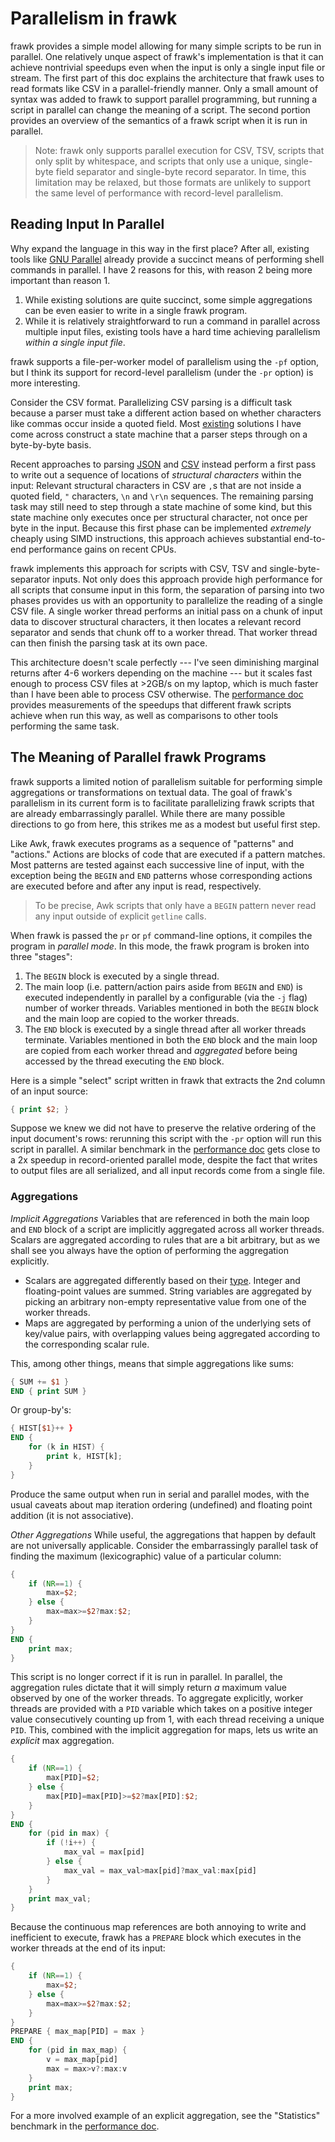 # Parallelism in frawk

frawk provides a simple model allowing for many simple scripts to be run in
parallel. One relatively unque aspect of frawk's implementation is that it can achieve
nontrivial speedups even when the input is only a single input file or stream.
The first part of this doc explains the architecture that frawk uses to read
formats like CSV in a parallel-friendly manner. Only a small amount of syntax
was added to frawk to support parallel programming, but running a script in
parallel can change the meaning of a script. The second portion provides an
overview of the semantics of a frawk script when it is run in parallel.

> Note: frawk only supports parallel execution for CSV, TSV, scripts that only
> split by whitespace, and scripts that only use a unique, single-byte field
> separator and single-byte record separator. In time, this limitation may be
> relaxed, but those formats are unlikely to support the same level of
> performance with record-level parallelism.

## Reading Input In Parallel

Why expand the language in this way in the first place? After all, existing
tools like [GNU Parallel](https://www.gnu.org/software/parallel/) already
provide a succinct means of performing shell commands in parallel. I have 2
reasons for this, with reason 2 being more important than reason 1.

1. While existing solutions are quite succinct, some simple aggregations can be
   even easier to write in a single frawk program.
2. While it is relatively straightforward to run a command in parallel across
   multiple input files, existing tools have a hard time achieving parallelism
   _within a single input file_.

frawk supports a file-per-worker model of parallelism using the `-pf` option,
but I think its support for record-level parallelism (under the `-pr` option) is
more interesting.

Consider the CSV format. Parallelizing CSV parsing is a difficult task because a
parser must take a different action based on whether characters like commas
occur inside a quoted field. Most
[existing](https://github.com/BurntSushi/rust-csv/blob/master/csv-core/src/reader.rs)
solutions I have come across construct a state machine that a parser steps
through on a byte-by-byte basis.

Recent approaches to parsing [JSON](https://arxiv.org/abs/1902.08318) and
[CSV](https://github.com/geofflangdale/simdcsv) instead perform a first pass to
write out a sequence of locations of _structural characters_ within the input:
Relevant structural characters in CSV are `,`s that are not inside a quoted
field, `"` characters, `\n` and `\r\n` sequences. The remaining parsing task may
still need to step through a state machine of some kind, but this state machine
only executes once per structural character, not once per byte in the input.
Because this first phase can be implemented _extremely_ cheaply using SIMD
instructions, this approach achieves substantial end-to-end performance gains on
recent CPUs.

frawk implements this approach for scripts with CSV, TSV and
single-byte-separator inputs. Not only does this approach provide high
performance for all scripts that consume input in this form, the separation of
parsing into two phases provides us with an opportunity to parallelize the reading
of a single CSV file. A single worker thread performs an initial pass on a chunk
of input data to discover structural characters, it then locates a relevant
record separator and sends that chunk off to a worker thread. That worker thread
can then finish the parsing task at its own pace.

This architecture doesn't scale perfectly --- I've seen diminishing marginal
returns after 4-6 workers depending on the machine --- but it scales fast enough
to process CSV files at >2GB/s on my laptop, which is much faster than I have
been able to process CSV otherwise. The [performance
doc](https://github.com/ezrosent/frawk/blob/master/info/performance.md) provides
measurements of the speedups that different frawk scripts achieve when run this
way, as well as comparisons to other tools performing the same task.

## The Meaning of Parallel frawk Programs

frawk supports a limited notion of parallelism suitable for performing simple
aggregations or transformations on textual data. The goal of frawk's parallelism
in its current form is to facilitate parallelizing frawk scripts that are
already embarrassingly parallel. While there are many possible directions to
go from here, this strikes me as a modest but useful first step.

Like Awk, frawk executes programs as a sequence of "patterns" and "actions."
Actions are blocks of code that are executed if a pattern matches. Most patterns
are tested against each successive line of input, with the exception being
the `BEGIN` and `END` patterns whose corresponding actions are executed before
and after any input is read, respectively.

> To be precise, Awk scripts that only have a `BEGIN` pattern never read any
> input outside of explicit `getline` calls.

When frawk is passed the `pr` or `pf` command-line options, it compiles the program
in _parallel mode_. In this mode, the frawk program is broken into three "stages":

1. The `BEGIN` block is executed by a single thread.
2. The main loop (i.e. pattern/action pairs aside from `BEGIN` and `END`) is
   executed independently in parallel by a configurable (via the `-j` flag) 
   number of worker
   threads. Variables mentioned in both the `BEGIN` block and the main loop are
   copied to the worker threads.
3. The `END` block is executed by a single thread after all worker threads
   terminate. Variables mentioned in both the `END` block and the main loop are
   copied from each worker thread and _aggregated_ before being accessed by the
   thread executing the `END` block.

Here is a simple "select" script written in frawk that extracts the 2nd column
of an input source:
```awk
{ print $2; }
```

Suppose we knew we did not have to preserve the relative ordering of the input
document's rows: rerunning this script with the `-pr` option will run this
script in parallel. A similar benchmark in the [performance
doc](https://github.com/ezrosent/frawk/blob/master/info/performance.md) gets
close to a 2x speedup in record-oriented parallel mode, despite the fact that
writes to output files are all serialized, and all input records come from a
single file.

### Aggregations

_Implicit Aggregations_ Variables that are referenced in both the main loop and
`END` block of a script are implicitly aggregated across all worker threads.
Scalars are aggregated according to rules that are a bit arbitrary, but as we
shall see you always have the option of performing the aggregation explicitly.

* Scalars are aggregated differently based on their
  [type](https://github.com/ezrosent/frawk/blob/master/info/types.md). Integer
  and floating-point values are summed. String variables are aggregated by picking
  an arbitrary non-empty representative value from one of the worker threads.
* Maps are aggregated by performing a union of the underlying sets of key/value
  pairs, with overlapping values being aggregated according to the corresponding
  scalar rule.

This, among other things, means that simple aggregations like sums:
```awk
{ SUM += $1 }
END { print SUM }
```
Or group-by's:
```awk
{ HIST[$1}++ }
END {
    for (k in HIST) {
        print k, HIST[k];
    }
}
```
Produce the same output when run in serial and parallel modes, with the usual
caveats about map iteration ordering (undefined) and floating point addition
(it is not associative).

_Other Aggregations_ While useful, the aggregations that happen by default
are not universally applicable. Consider the embarrassingly parallel task of
finding the maximum (lexicographic) value of a particular column:

```awk
{
    if (NR==1) {
        max=$2;
    } else {
        max=max>=$2?max:$2;
    }
}
END {
    print max;
}
```

This script is no longer correct if it is run in parallel. In parallel, the
aggregation rules dictate that it will simply return _a_ maximum value observed
by one of the worker threads. To aggregate explicitly, worker threads are
provided with a `PID` variable which takes on a positive integer value
consecutively counting up from 1, with each thread receiving a unique `PID`.
This, combined with the implicit aggregation for maps, lets us write an
_explicit_ max aggregation.

```awk
{
    if (NR==1) {
        max[PID]=$2;
    } else {
        max[PID]=max[PID]>=$2?max[PID]:$2;
    }
}
END {
    for (pid in max) {
        if (!i++) {
            max_val = max[pid]
        } else {
            max_val = max_val>max[pid]?max_val:max[pid]
        }
    }
    print max_val;
}
```

Because the continuous map references are both annoying to write and inefficient
to execute, frawk has a `PREPARE` block which executes in the worker threads at
the end of its input:

```awk
{
    if (NR==1) {
        max=$2;
    } else {
        max=max>=$2?max:$2;
    }
}
PREPARE { max_map[PID] = max }
END {
    for (pid in max_map) {
        v = max_map[pid]
        max = max>v?:max:v
    }
    print max;
}
```

For a more involved example of an explicit aggregation, see the "Statistics"
benchmark in the [performance
doc](https://github.com/ezrosent/frawk/blob/master/info/performance.md).
